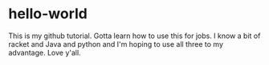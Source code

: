 # hello-world
This is my github tutorial. Gotta learn how to use this for jobs.
I know a bit of racket and Java and python and I'm hoping to use all
three to my advantage. Love y'all.
